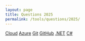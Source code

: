 ```yaml
---
layout: page
title: Questions 2025
permalink: /tools/questions/2025/
---
```


<div class="question-subjects">
  <a class="question-block" href="{{ '/tools/questions/2025/cloud/' | relative_url }}">Cloud</a>
  <a class="question-block" href="{{ '/tools/questions/2025/azure/' | relative_url }}">Azure</a>
  <a class="question-block" href="{{ '/tools/questions/2025/git/' | relative_url }}">Git</a>
  <a class="question-block" href="{{ '/tools/questions/2025/github/' | relative_url }}">GitHub</a>
  <a class="question-block" href="{{ '/tools/questions/2025/dotnet/' | relative_url }}">.NET</a>
  <a class="question-block" href="{{ '/tools/questions/2025/csharp/' | relative_url }}">C#</a>
</div>
